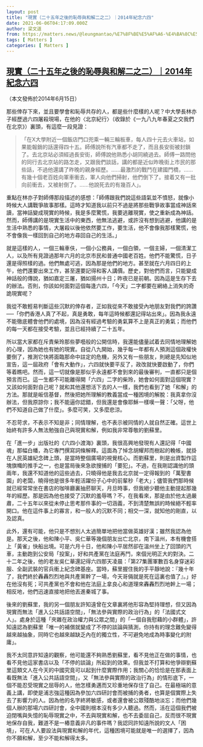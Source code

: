 ```yaml
---
layout: post
title: "現實（二十五年之後的恥辱與和解二之二）｜2014年紀念六四"
date: 2021-06-06T04:17:09.000Z
author: 梁文道
from: https://matters.news/@leungmantao/%E7%8F%BE%E5%AF%A6-%E4%BA%8C%E5%8D%81%E4%BA%94%E5%B9%B4%E4%B9%8B%E5%BE%8C%E7%9A%84%E6%81%A5%E8%BE%B1%E8%88%87%E5%92%8C%E8%A7%A3%E4%BA%8C%E4%B9%8B%E4%BA%8C-2014%E5%B9%B4%E7%B4%80%E5%BF%B5%E5%85%AD%E5%9B%9B-bafyreidiedgoffvpkqmxmikjuxty44ftro2qnwdnikld6hgqsyyesphwxe
tags: [ Matters ]
categories: [ Matters ]
---
```

<!--1622953029000-->
[現實（二十五年之後的恥辱與和解二之二）｜2014年紀念六四](https://matters.news/@leungmantao/%E7%8F%BE%E5%AF%A6-%E4%BA%8C%E5%8D%81%E4%BA%94%E5%B9%B4%E4%B9%8B%E5%BE%8C%E7%9A%84%E6%81%A5%E8%BE%B1%E8%88%87%E5%92%8C%E8%A7%A3%E4%BA%8C%E4%B9%8B%E4%BA%8C-2014%E5%B9%B4%E7%B4%80%E5%BF%B5%E5%85%AD%E5%9B%9B-bafyreidiedgoffvpkqmxmikjuxty44ftro2qnwdnikld6hgqsyyesphwxe)
------

<div>
<p>（本文發佈於2014年6月15日）</p><p>那些倖存下來，並且要學會和恥辱共存的人，都是些什麼樣的人呢？中大學長林亦子經歷過六四屠殺現場，在他的〈北京紀行〉（收錄於《一九八九年春夏之交我們在北京》）裏頭，有這麼一段見證：</p><blockquote>「在X大學附近一個飯店門口兜乘一輛三輪板車，每人四十元去火車站，如果能報銷的話還得四十五。師傅說所有汽車都不走了，而且長安街被封鎖了。去北京站必須經過長安街，師傅說他熟悉小胡同繞過去。師傅一路問他的同行去北京站的路怎走，又跟我們談話，講的都是近似昨晚街上市民的那些話，不過他還講了昨晚的親身經歷。……最激烈的戰鬥在建國門橋，……有幾十個老百姓向軍車衝去，軍人向他們掃射，他們倒下了。接着又有一批向前衝去，又被射倒了。……他說死去的有幾百人」。</blockquote><p>重點在林亦子對師傅那段描述的感想：「師傅跟我們說這些語氣並不憤怒，就像小時候大人講戰爭故事那樣。這時才知道我以前只不過是將那些戰爭故事當成神話來讀，當神話變成現實的時候，我是多麼驚慌，我要逃離現實，使之重新成為神話。然而，師傅講的是現實生活中的東西，他無法逃避，或許沒有想到逃避，他講的是生活中熟悉的事情，大屠殺以後他依然要工作，要生活，他不會像我那樣驚慌，他不會像我一樣回到自己的地方尋回自己的生活。」</p><p>就是這樣的人，一個三輪車伕，一個小公務員，一個白領，一個主婦，一個清潔工人，以及所有見證過那年六月的北京市民和普通中國老百姓。他們不能驚慌，日子還是得照樣的過。他們無處可逃，因為那是他們的地方。甚至就在六月四日的上午，他們還要出來工作，甚至還要記得和客人講價。歷史，對他們而言，只能變成神話般的傳說，猶如嘉定三屠，猶如揚州十日；昨夜已是前朝。因為這是生存下去的辦法。否則，你該如何面對這個每逢六四，「今天」二字都要在網絡上消失的奇詭現實呢？</p><p>我從不敢輕易判斷這些沉默的倖存者，正如我從來不敢接受內地朋友對我們的誇讚──「你們香港人真了不起，真是勇敢，每年這時候都還記得站出來」。因為我永遠不能徹底體會他們的處境，因為沒有經過考驗的勇氣算不上是真正的勇氣；而他們的每一天都在接受考驗，並且已經持續了二十五年。</p><p>所以當大家都在斥責柴玲那些夢囈般的公開信時，我還能儘量試着去同情地理解她的心理，因為她也有她的現實。自從八九開始，幾乎每一年都有人預測這個政權快要倒了，推測它快將面臨那命中註定的危機，另外又有一些朋友，則總是先知似地宣告，這一屆政府「會有大動作」，六四就快要平反了，政改就快要啟動了，你們等着瞧吧。然而，這一切就像是那似乎永遠都不會到來的最後審判，一直都只是個預言而已。這一生都不可能離得開「六四」二字的柴玲，她會如何面對這個現實？又該如何面對自己呢？就和其他還想活下去的人一樣，我們也看到了她「和解」的方法。那就是皈信基督，然後把她所理解的教義當成一種困境的解脫：我真拿你沒辦法，但我原諒你；我不能逼你認錯，但我還是會像耶穌一樣嘆一聲：「父呀，他們不知道自己做了什麼」。多麼可笑，又多麼悲涼。</p><p>不忍苛求，不表示不知是非；同情理解，也不表示被同情的人就自然正確。這世上始終有許多人無法勉強自己與現實和解，例如我非常尊敬的劉蘇里。</p><p>在「進一步」出版社的《六四小渡海》裏頭，我很高興地發現有人還記得「中國魂」那幅白幡，為它專門撰寫詞條解釋。這面為了悼念胡耀邦而樹起的輓帳，就掛在人民英雄紀念碑上頭，是當時整個廣場的視覺核心。而劉蘇里，則是出資製作這塊旗幟的推手之一，也是當局後來急欲搜捕的「要犯」。不過，在我剛認識他的頭兩年，我還不知道他的這些過去，只曉得他是我去北京就一定得報到的「萬聖書園」的老闆，曉得他是很多年輕活躍份子心中的前輩秒「老大」；儘管我們那時候就已經常常坐在書店的咖啡廳裏抽菸聊天，月旦時事，但我絕少聽他主動提起那幾年的經歷。那是因為他也接受了沉默的羞辱嗎？不，在我看來，那是由於他太過嚴肅，二十五年以來從未停止思考那件事的一切涵義，不到清楚無誤的時候絕不輕率開口。他在這件事上的寡言，和一般人的沉默不同；相交一深，就知他的剛直，以及認真。</p><p>此外，還有可能，他只是不想別人太過簡單地把他當做英雄好漢；雖然我認為他是。那天之後，他和陳小平、吳仁華等幾個朋友出亡北京，南下溫州，本有機會搭上「黃雀」快船出境。可是六月十日，他和陳小平居然卻在溫州坐上了回頭的汽車，主動跑到公安局「投案」，好和共產黨在法庭再鬥，來個光明正大的對決。二十二年之後，他的老友吳仁華還記得六四那天凌晨：「第27集團軍數百名身穿迷彩服、全副武裝的官兵衝上紀念碑基座。當時，蘇里握住我的手平靜地說：『幾十年了，我們終於轟轟烈烈地與共產黨幹了一場，今天哥倆就是死在這裏也值了』。」好在他沒有死；可共產黨也不會和他在法庭上拿良心和道理來轟轟烈烈地幹上一場；相反地，他們迅速直接地把他丟進秦城了事。</p><p>後來的劉蘇里，我的另一個朋友許知遠曾在文章裏將他形容為堅持理想，但又因為現實而無法「進入公共話語空間」，「無法參與實際的政治行為」的「法國式文人」。處身於這種「夾雜在政治權力與公眾之間」的「一個自我慰藉的小群體」，許知遠認為劉蘇里「唯一的補償就變成了不停的談論與猜測，你持有的理念難免變得越來越抽象，同時它也越來越缺乏內在的獨立性，不可避免地成為時事變化的附庸」。</p><p>我不太同意許知遠的觀察，他可能還不夠熟悉劉蘇里，看不見他正在做的事情，也看不見他這家書店以及「不停的談論」所起到的效果。但我並不打算和他爭辯劉蘇里這類文人在今天的中國究竟可以起到什麼實際作用；我關心的恰恰是在那表面上看既無法「進入公共話語空間」，又「無法參與實際的政治行為」的情形底下，一個不能忍受現實之屈辱的人，他怎樣勇邁而又珍重地保存住了自己。在最極端的意義上講，即使是浦志強這種因為參加六四研討會而被捕的勇者，也算是個實際上失去了影響力的人。因為他的名字終將敏感，或者還會被公眾殘酷地淡忘；而他們幾個人辦的那場六四研討會，全中國則根本沒有多少人聽過。然而，活在這個我們被迫閉嘴與失憶的恥辱現實之中，不去與現實和解，也不去委屈自己，反而很不現實地保存自我，難道不是一樁意義非凡的事件嗎？我認同許知遠所說的文人「困境」，可在人人要設法與現實和解的年代，這種困境可能就是唯一的選擇了，因為你不願和解，至少不能和解得太多。</p>
</div>
